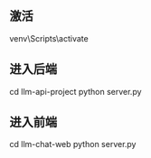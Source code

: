 ## 激活
venv\Scripts\activate
## 进入后端
cd llm-api-project
python server.py
## 进入前端
cd llm-chat-web
python server.py